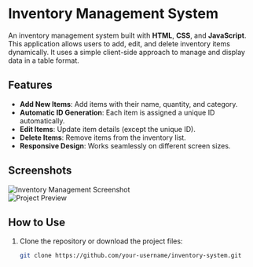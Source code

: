 # Inventory Management System

An inventory management system built with **HTML**, **CSS**, and **JavaScript**. This application allows users to add, edit, and delete inventory items dynamically. It uses a simple client-side approach to manage and display data in a table format.

## Features

- **Add New Items**: Add items with their name, quantity, and category.
- **Automatic ID Generation**: Each item is assigned a unique ID automatically.
- **Edit Items**: Update item details (except the unique ID).
- **Delete Items**: Remove items from the inventory list.
- **Responsive Design**: Works seamlessly on different screen sizes.

## Screenshots

![Inventory Management Screenshot](https://via.placeholder.com/600x400)  
![Project Preview](https://i.ibb.co/fCSCvnk/inventorymanagement.png)

## How to Use

1. Clone the repository or download the project files:
   ```bash
   git clone https://github.com/your-username/inventory-system.git
